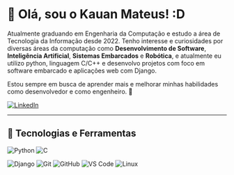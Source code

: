 # 👋 Olá, sou o Kauan Mateus! :D

Atualmente graduando em Engenharia da Computação e estudo a área de Tecnologia da Informação desde 2022. 
Tenho interesse e curiosidades por diversas áreas da computação como **Desenvolvimento de Software**, **Inteligência Artificial**, **Sistemas Embarcados** e **Robótica**, e atualmente eu utilizo python, linguagem C/C++ e desenvolvo projetos com foco em software embarcado e aplicações web com Django.

Estou sempre em busca de aprender mais e melhorar minhas habilidades como desenvolvedor e como engenheiro. 🚀

[![LinkedIn](https://img.shields.io/badge/LinkedIn-blue?style=for-the-badge&logo=linkedin)](https://linkedin.com/in/dev-kauan-mateus)
<!-- [![Gmail](https://img.shields.io/badge/Gmail-red?style=for-the-badge&logo=gmail)](mailto:seuemail@gmail.com) -->

---

## 🚀 Tecnologias e Ferramentas

![Python](https://img.shields.io/badge/Python-3776AB?style=for-the-badge&logo=python&logoColor=white)
![C](https://img.shields.io/badge/C-00599C?style=for-the-badge&logo=c&logoColor=white)
<!-- ![C++](https://img.shields.io/badge/C++-00599C?style=for-the-badge&logo=cplusplus&logoColor=white) -->
![Django](https://img.shields.io/badge/Django-092E20?style=for-the-badge&logo=django&logoColor=white)
![Git](https://img.shields.io/badge/Git-F05032?style=for-the-badge&logo=git&logoColor=white)
![GitHub](https://img.shields.io/badge/GitHub-100000?style=for-the-badge&logo=github&logoColor=white)
![VS Code](https://img.shields.io/badge/Visual_Studio_Code-007ACC?style=for-the-badge&logo=visualstudiocode&logoColor=white)
![Linux](https://img.shields.io/badge/Linux-FCC624?style=for-the-badge&logo=linux&logoColor=black)

